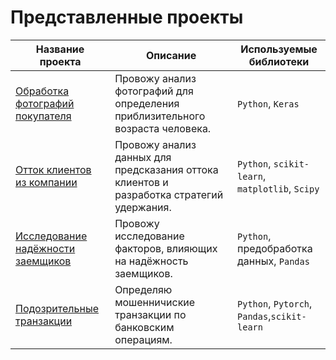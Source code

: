 # Представленные проекты
| Название проекта | Описание | Используемые библиотеки |
|------------------|----------|-------------------------|
| [Обработка фотографий покупателя](https://github.com/MRP4TIK/projects/tree/main/1_%D0%9E%D0%B1%D1%80%D0%B0%D0%B1%D0%BE%D1%82%D0%BA%D0%B0_%D1%84%D0%BE%D1%82%D0%BE%D0%B3%D1%80%D0%B0%D1%84%D0%B8%D0%B9_%D0%BF%D0%BE%D0%BA%D1%83%D0%BF%D0%B0%D1%82%D0%B5%D0%BB%D1%8F) | Провожу анализ фотографий для определения приблизительного возраста человека. | `Python`, `Keras` |
| [Отток клиентов из компании](https://github.com/MRP4TIK/projects/tree/main/2_%D0%9E%D1%82%D1%82%D0%BE%D0%BA_%D0%BA%D0%BB%D0%B8%D0%B5%D0%BD%D1%82%D0%BE%D0%B2) |Провожу анализ данных для предсказания оттока клиентов и разработка стратегий удержания. | `Python`, `scikit-learn`, `matplotlib`, `Scipy` |
| [Исследование надёжности заемщиков](https://github.com/MRP4TIK/projects/tree/main/3_%D0%BD%D0%B0%D0%B4%D0%B5%D0%B6%D0%BD%D0%BE%D1%81%D1%82%D1%8C-%D0%B7%D0%B0%D0%B5%D0%BC%D1%89%D0%B8%D0%BA%D0%BE%D0%B2) | Провожу исследование факторов, влияющих на надёжность заемщиков. | `Python`, предобработка данных, `Pandas` |
| [Подозрительные транзакции](https://github.com/MRP4TIK/projects/tree/main/4_Bank_Fraud) | Определяю мошенничиские транзакции по банковским операциям. | `Python`, `Pytorch`, `Pandas`,`scikit-learn` |
